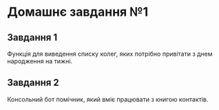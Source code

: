 # Домашнє завдання №1

## Завдання 1

Функція для виведення списку колег, яких потрібно привітати з днем народження на тижні.

## Завдання 2

Консольний бот помічник, який вміє працювати з книгою контактів.

